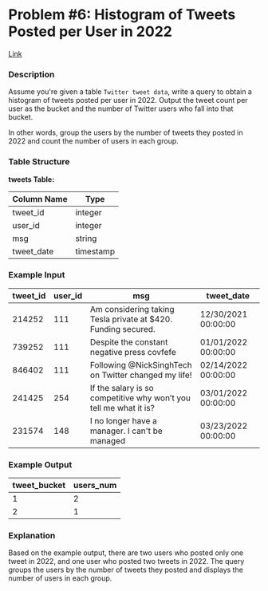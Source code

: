# Problem #6: Histogram of Tweets Posted per User in 2022
[Link](https://datalemur.com/questions/sql-histogram-tweets)

### Description

Assume you're given a table `Twitter tweet data`, write a query to obtain a histogram of tweets posted per user in 2022. Output the tweet count per user as the bucket and the number of Twitter users who fall into that bucket.

In other words, group the users by the number of tweets they posted in 2022 and count the number of users in each group.

### Table Structure

**tweets Table:**

| Column Name | Type     |
|-------------|----------|
| tweet_id    | integer  |
| user_id     | integer  |
| msg         | string   |
| tweet_date  | timestamp|

### Example Input

| tweet_id | user_id | msg                                                    | tweet_date           |
|----------|---------|--------------------------------------------------------|----------------------|
| 214252   | 111     | Am considering taking Tesla private at $420. Funding secured. | 12/30/2021 00:00:00 |
| 739252   | 111     | Despite the constant negative press covfefe           | 01/01/2022 00:00:00 |
| 846402   | 111     | Following @NickSinghTech on Twitter changed my life!  | 02/14/2022 00:00:00 |
| 241425   | 254     | If the salary is so competitive why won’t you tell me what it is? | 03/01/2022 00:00:00 |
| 231574   | 148     | I no longer have a manager. I can't be managed        | 03/23/2022 00:00:00 |

### Example Output

| tweet_bucket | users_num |
|--------------|-----------|
| 1            | 2         |
| 2            | 1         |

### Explanation

Based on the example output, there are two users who posted only one tweet in 2022, and one user who posted two tweets in 2022. The query groups the users by the number of tweets they posted and displays the number of users in each group.

